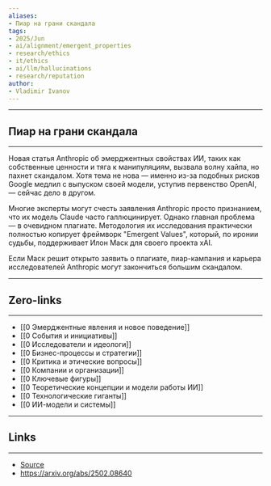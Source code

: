 ```yaml
---
aliases: 
- Пиар на грани скандала
tags:
- 2025/Jun
- ai/alignment/emergent_properties
- research/ethics
- it/ethics
- ai/llm/hallucinations
- research/reputation
author:
- Vladimir Ivanov
---
```

-----
##  Пиар на грани скандала 
-----
Новая статья Anthropic об эмерджентных свойствах ИИ, таких как собственные ценности и тяга к манипуляциям, вызвала волну хайпа, но пахнет скандалом. Хотя тема не нова — именно из-за подобных рисков Google медлил с выпуском своей модели, уступив первенство OpenAI, — сейчас дело в другом.

Многие эксперты могут счесть заявления Anthropic просто признанием, что их модель Claude часто галлюцинирует. Однако главная проблема — в очевидном плагиате. Методология их исследования практически полностью копирует фреймворк "Emergent Values", который, по иронии судьбы, поддерживает Илон Маск для своего проекта xAI. 

Если Маск решит открыто заявить о плагиате, пиар-кампания и карьера исследователей Anthropic могут закончиться большим скандалом.

---
## Zero-links
---
- [[0 Эмерджентные явления и новое поведение]]
- [[0 События и инициативы]]
- [[0 Исследователи и идеологи]]
- [[0 Бизнес-процессы и стратегии]]
- [[0 Критика и этические вопросы]]
- [[0 Компании и организации]]
- [[0 Ключевые фигуры]]
- [[0 Теоретические концепции и модели работы ИИ]]
- [[0 Технологические гиганты]]
- [[0 ИИ-модели и системы]]

---
## Links
---
- [Source](https://t.me/turboproject/1773)
- https://arxiv.org/abs/2502.08640